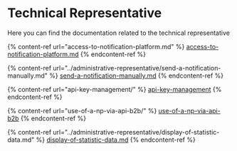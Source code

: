 # Technical Representative

Here you can find the documentation related to the technical representative

{% content-ref url="access-to-notification-platform.md" %} [access-to-notification-platform.md](access-to-notification-platform.md) {% endcontent-ref %}

{% content-ref url="../administrative-representative/send-a-notification-manually.md" %} [send-a-notification-manually.md](../administrative-representative/send-a-notification-manually.md) {% endcontent-ref %}

{% content-ref url="api-key-management/" %} [api-key-management](api-key-management/) {% endcontent-ref %}

{% content-ref url="use-of-a-np-via-api-b2b/" %} [use-of-a-np-via-api-b2b](use-of-a-np-via-api-b2b/) {% endcontent-ref %}

{% content-ref url="../administrative-representative/display-of-statistic-data.md" %} [display-of-statistic-data.md](../administrative-representative/display-of-statistic-data.md) {% endcontent-ref %}